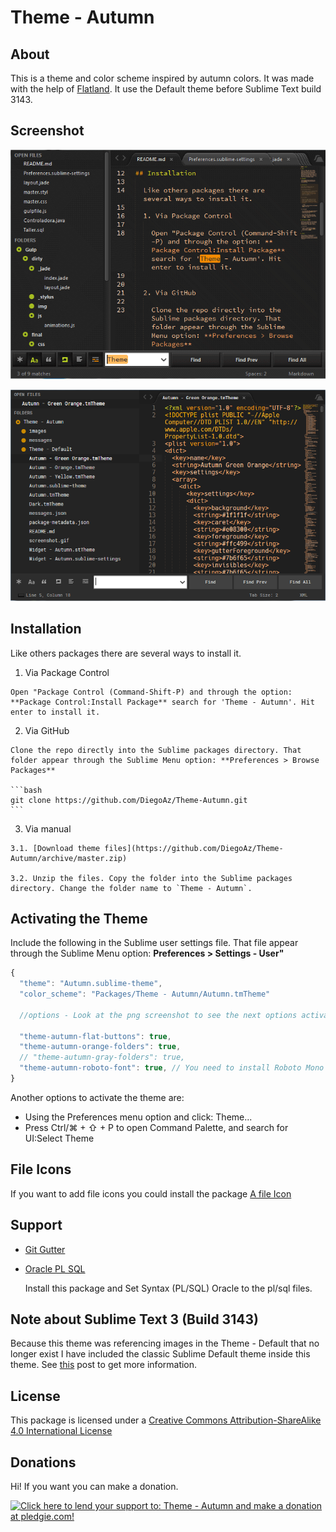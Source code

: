 # Theme - Autumn

## About

  This is a theme and color scheme inspired by autumn colors. It was made with the help of [Flatland](https://github.com/thinkpixellab/flatland). It use the Default theme before Sublime Text build 3143.

## Screenshot

  ![Screenshot](screenshot.gif)


  ![Screenshot2](Screenshot2.PNG)

## Installation

  Like others packages there are several ways to install it.

  1. Via Package Control   

    Open "Package Control (Command-Shift-P) and through the option: **Package Control:Install Package** search for 'Theme - Autumn'. Hit enter to install it.
   

  2. Via GitHub

    Clone the repo directly into the Sublime packages directory. That folder appear through the Sublime Menu option: **Preferences > Browse Packages** 

    ```bash
    git clone https://github.com/DiegoAz/Theme-Autumn.git
    ```

  3. Via manual

    3.1. [Download theme files](https://github.com/DiegoAz/Theme-Autumn/archive/master.zip)

    3.2. Unzip the files. Copy the folder into the Sublime packages directory. Change the folder name to `Theme - Autumn`.


## Activating the Theme

  Include the following in the Sublime user settings file. That file appear through the Sublime Menu option: **Preferences > Settings - User"**

  ```javascript
  {
    "theme": "Autumn.sublime-theme",
    "color_scheme": "Packages/Theme - Autumn/Autumn.tmTheme"

    //options - Look at the png screenshot to see the next options activated

    "theme-autumn-flat-buttons": true,
    "theme-autumn-orange-folders": true,
    // "theme-autumn-gray-folders": true,
    "theme-autumn-roboto-font": true, // You need to install Roboto Mono and Roboto Mono Medium
  }
  ```
  Another options to activate the theme are:

  - Using the Preferences menu option and click: Theme... 
  - Press Ctrl/⌘ + ⇧ + P to open Command Palette, and search for UI:Select Theme

## File Icons

  If you want to add file icons you could install the package [A file Icon](https://packagecontrol.io/packages/A%20File%20Icon)

## Support

  - [Git Gutter](https://packagecontrol.io/packages/GitGutter)
  - [Oracle PL SQL](https://packagecontrol.io/packages/Oracle%20PL%20SQL)

    Install this package and Set Syntax (PL/SQL) Oracle to the pl/sql files.

## Note about Sublime Text 3 (Build 3143)

  Because this theme was referencing images in the Theme - Default that no longer exist I have included the classic Sublime Default theme inside this theme. See [this](https://forum.sublimetext.com/t/very-colorful-tabs/31244) post to get more information.

## License

  This package is licensed under a [Creative Commons Attribution-ShareAlike 4.0 International License](http://creativecommons.org/licenses/by-sa/4.0/)

## Donations

  Hi! If you want you can make a donation. 

  [![Click here to lend your support to: Theme - Autumn and make a donation at pledgie.com!](https://pledgie.com/campaigns/35244.png?skin_name=chrome)](https://pledgie.com/campaigns/35244)

